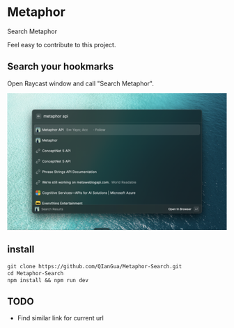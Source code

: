 # Metaphor

Search Metaphor

Feel easy to contribute to this project. 

## Search your hookmarks

Open Raycast window and call "Search Metaphor".

![Search Metaphor](./metadate/../metadata/metaphor-1.png)

## install

```
git clone https://github.com/QIanGua/Metaphor-Search.git
cd Metaphor-Search
npm install && npm run dev
```

## TODO
- Find similar link for current url